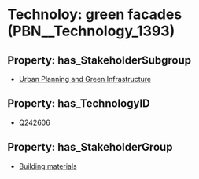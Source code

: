 # Technoloy: __green facades__ (PBN__Technology_1393)

## Property: has_StakeholderSubgroup

* [Urban Planning and Green Infrastructure](PBN__TechSubgroup_82)

## Property: has_TechnologyID

* [Q242606](Q242606)

## Property: has_StakeholderGroup

* [Building materials](PBN__TechGroup_12)

